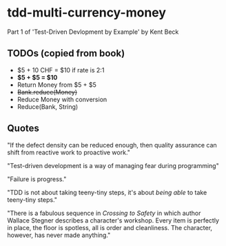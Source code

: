 # tdd-multi-currency-money
Part 1 of 'Test-Driven Devlopment by Example' by Kent Beck

## TODOs (copied from book)

- $5 + 10 CHF = $10 if rate is 2:1
- **$5 + $5 = $10**
- Return Money from $5 + $5
- ~~Bank.reduce(Money)~~
- Reduce Money with conversion
- Reduce(Bank, String)

## Quotes

"If the defect density can be reduced enough, then quality assurance can shift from reactive work to proactive work."

"Test-driven development is a way of managing fear during programming"

"Failure is progress."

"TDD is not about taking teeny-tiny steps, it's about *being able* to take teeny-tiny steps."

"There is a fabulous sequence in *Crossing to Safety* in which author Wallace Stegner describes a character's workshop. Every item is perfectly in place, the floor is spotless, all is order and cleanliness. The character, however, has never made anything."